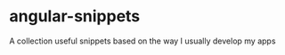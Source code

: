 angular-snippets
================

A collection useful snippets based on the way I usually develop my apps
